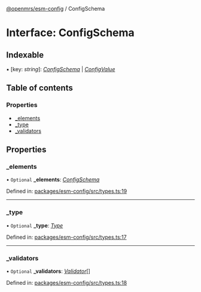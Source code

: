 [@openmrs/esm-config](../API.md) / ConfigSchema

# Interface: ConfigSchema

## Indexable

▪ [key: *string*]: [*ConfigSchema*](configschema.md) \| [*ConfigValue*](../API.md#configvalue)

## Table of contents

### Properties

- [\_elements](configschema.md#_elements)
- [\_type](configschema.md#_type)
- [\_validators](configschema.md#_validators)

## Properties

### \_elements

• `Optional` **\_elements**: [*ConfigSchema*](configschema.md)

Defined in: [packages/esm-config/src/types.ts:19](https://github.com/nk183/openmrs-esm-core/blob/master/packages/esm-config/src/types.ts#L19)

___

### \_type

• `Optional` **\_type**: [*Type*](../enums/type.md)

Defined in: [packages/esm-config/src/types.ts:17](https://github.com/nk183/openmrs-esm-core/blob/master/packages/esm-config/src/types.ts#L17)

___

### \_validators

• `Optional` **\_validators**: [*Validator*](../API.md#validator)[]

Defined in: [packages/esm-config/src/types.ts:18](https://github.com/nk183/openmrs-esm-core/blob/master/packages/esm-config/src/types.ts#L18)
